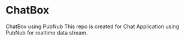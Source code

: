 # ChatBox
ChatBox using PubNub
This repo is created for Chat Application using PubNub for realtime data stream. 
